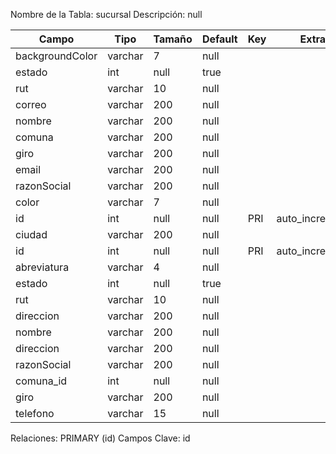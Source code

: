 
  Nombre de la Tabla: sucursal
  Descripción: null

| Campo          | Tipo | Tamaño    |  Default    | Key | Extra | Description | 
|----------------|------|-----------|-------------|-----|-------|-------------|
|backgroundColor| varchar| 7 |null |  | | null |
|estado| int| null |true |  | | null |
|rut| varchar| 10 |null |  | | null |
|correo| varchar| 200 |null |  | | null |
|nombre| varchar| 200 |null |  | | null |
|comuna| varchar| 200 |null |  | | null |
|giro| varchar| 200 |null |  | | null |
|email| varchar| 200 |null |  | | null |
|razonSocial| varchar| 200 |null |  | | null |
|color| varchar| 7 |null |  | | null |
|id| int| null |null | PRI | auto_increment| null |
|ciudad| varchar| 200 |null |  | | null |
|id| int| null |null | PRI | auto_increment| null |
|abreviatura| varchar| 4 |null |  | | null |
|estado| int| null |true |  | | null |
|rut| varchar| 10 |null |  | | null |
|direccion| varchar| 200 |null |  | | null |
|nombre| varchar| 200 |null |  | | null |
|direccion| varchar| 200 |null |  | | null |
|razonSocial| varchar| 200 |null |  | | null |
|comuna_id| int| null |null |  | | null |
|giro| varchar| 200 |null |  | | null |
|telefono| varchar| 15 |null |  | | null |

Relaciones:  PRIMARY (id) 
Campos Clave: id
